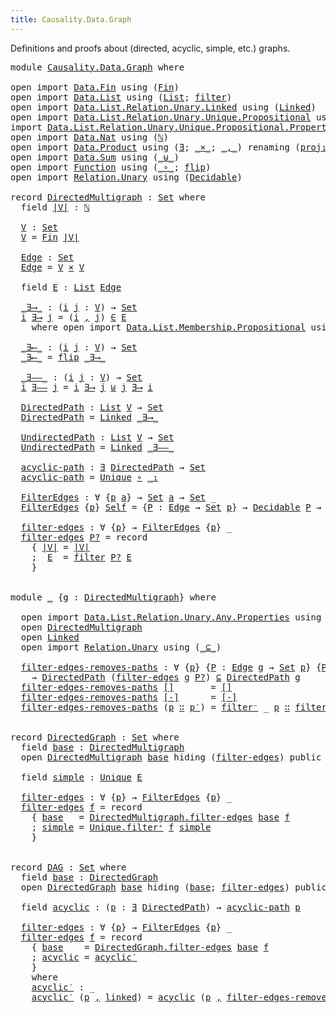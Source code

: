 ```yaml
---
title: Causality.Data.Graph
---
```


Definitions and proofs about (directed, acyclic, simple, etc.) graphs.

<pre class="Agda"><a id="118" class="Keyword">module</a> <a id="125" href="Causality.Data.Graph.html" class="Module">Causality.Data.Graph</a> <a id="146" class="Keyword">where</a>

<a id="153" class="Keyword">open</a> <a id="158" class="Keyword">import</a> <a id="165" href="Data.Fin.html" class="Module">Data.Fin</a> <a id="174" class="Keyword">using</a> <a id="180" class="Symbol">(</a><a id="181" href="Data.Fin.Base.html#1126" class="Datatype">Fin</a><a id="184" class="Symbol">)</a>
<a id="186" class="Keyword">open</a> <a id="191" class="Keyword">import</a> <a id="198" href="Data.List.html" class="Module">Data.List</a> <a id="208" class="Keyword">using</a> <a id="214" class="Symbol">(</a><a id="215" href="Agda.Builtin.List.html#130" class="Datatype">List</a><a id="219" class="Symbol">;</a> <a id="221" href="Data.List.Base.html#8092" class="Function">filter</a><a id="227" class="Symbol">)</a>
<a id="229" class="Keyword">open</a> <a id="234" class="Keyword">import</a> <a id="241" href="Data.List.Relation.Unary.Linked.html" class="Module">Data.List.Relation.Unary.Linked</a> <a id="273" class="Keyword">using</a> <a id="279" class="Symbol">(</a><a id="280" href="Data.List.Relation.Unary.Linked.html#1390" class="Datatype">Linked</a><a id="286" class="Symbol">)</a>
<a id="288" class="Keyword">open</a> <a id="293" class="Keyword">import</a> <a id="300" href="Data.List.Relation.Unary.Unique.Propositional.html" class="Module">Data.List.Relation.Unary.Unique.Propositional</a> <a id="346" class="Keyword">using</a> <a id="352" class="Symbol">(</a><a id="353" href="Data.List.Relation.Unary.Unique.Setoid.html#719" class="Datatype">Unique</a><a id="359" class="Symbol">)</a>
<a id="361" class="Keyword">import</a> <a id="368" href="Data.List.Relation.Unary.Unique.Propositional.Properties.html" class="Module">Data.List.Relation.Unary.Unique.Propositional.Properties</a> <a id="425" class="Symbol">as</a> <a id="428" class="Module">Unique</a>
<a id="435" class="Keyword">open</a> <a id="440" class="Keyword">import</a> <a id="447" href="Data.Nat.html" class="Module">Data.Nat</a> <a id="456" class="Keyword">using</a> <a id="462" class="Symbol">(</a><a id="463" href="Agda.Builtin.Nat.html#186" class="Datatype">ℕ</a><a id="464" class="Symbol">)</a>
<a id="466" class="Keyword">open</a> <a id="471" class="Keyword">import</a> <a id="478" href="Data.Product.html" class="Module">Data.Product</a> <a id="491" class="Keyword">using</a> <a id="497" class="Symbol">(</a><a id="498" href="Data.Product.html#1369" class="Function">∃</a><a id="499" class="Symbol">;</a> <a id="501" href="Data.Product.html#1167" class="Function Operator">_×_</a><a id="504" class="Symbol">;</a> <a id="506" href="Agda.Builtin.Sigma.html#218" class="InductiveConstructor Operator">_,_</a><a id="509" class="Symbol">)</a> <a id="511" class="Keyword">renaming</a> <a id="520" class="Symbol">(</a><a id="521" href="Agda.Builtin.Sigma.html#234" class="Field">proj₁</a> <a id="527" class="Symbol">to</a> <a id="530" class="Field">_₁</a><a id="532" class="Symbol">)</a>
<a id="534" class="Keyword">open</a> <a id="539" class="Keyword">import</a> <a id="546" href="Data.Sum.html" class="Module">Data.Sum</a> <a id="555" class="Keyword">using</a> <a id="561" class="Symbol">(</a><a id="562" href="Data.Sum.Base.html#734" class="Datatype Operator">_⊎_</a><a id="565" class="Symbol">)</a>
<a id="567" class="Keyword">open</a> <a id="572" class="Keyword">import</a> <a id="579" href="Function.html" class="Module">Function</a> <a id="588" class="Keyword">using</a> <a id="594" class="Symbol">(</a><a id="595" href="Function.Base.html#1031" class="Function Operator">_∘_</a><a id="598" class="Symbol">;</a> <a id="600" href="Function.Base.html#1554" class="Function">flip</a><a id="604" class="Symbol">)</a>
<a id="606" class="Keyword">open</a> <a id="611" class="Keyword">import</a> <a id="618" href="Relation.Unary.html" class="Module">Relation.Unary</a> <a id="633" class="Keyword">using</a> <a id="639" class="Symbol">(</a><a id="640" href="Relation.Unary.html#3536" class="Function">Decidable</a><a id="649" class="Symbol">)</a>

<a id="652" class="Keyword">record</a> <a id="DirectedMultigraph"></a><a id="659" href="Causality.Data.Graph.html#659" class="Record">DirectedMultigraph</a> <a id="678" class="Symbol">:</a> <a id="680" href="Agda.Primitive.html#320" class="Primitive">Set</a> <a id="684" class="Keyword">where</a>
  <a id="692" class="Keyword">field</a> <a id="DirectedMultigraph.|V|"></a><a id="698" href="Causality.Data.Graph.html#698" class="Field">|V|</a> <a id="702" class="Symbol">:</a> <a id="704" href="Agda.Builtin.Nat.html#186" class="Datatype">ℕ</a>

  <a id="DirectedMultigraph.V"></a><a id="709" href="Causality.Data.Graph.html#709" class="Function">V</a> <a id="711" class="Symbol">:</a> <a id="713" href="Agda.Primitive.html#320" class="Primitive">Set</a>
  <a id="719" href="Causality.Data.Graph.html#709" class="Function">V</a> <a id="721" class="Symbol">=</a> <a id="723" href="Data.Fin.Base.html#1126" class="Datatype">Fin</a> <a id="727" href="Causality.Data.Graph.html#698" class="Field">|V|</a>

  <a id="DirectedMultigraph.Edge"></a><a id="734" href="Causality.Data.Graph.html#734" class="Function">Edge</a> <a id="739" class="Symbol">:</a> <a id="741" href="Agda.Primitive.html#320" class="Primitive">Set</a>
  <a id="747" href="Causality.Data.Graph.html#734" class="Function">Edge</a> <a id="752" class="Symbol">=</a> <a id="754" href="Causality.Data.Graph.html#709" class="Function">V</a> <a id="756" href="Data.Product.html#1167" class="Function Operator">×</a> <a id="758" href="Causality.Data.Graph.html#709" class="Function">V</a>

  <a id="763" class="Keyword">field</a> <a id="DirectedMultigraph.E"></a><a id="769" href="Causality.Data.Graph.html#769" class="Field">E</a> <a id="771" class="Symbol">:</a> <a id="773" href="Agda.Builtin.List.html#130" class="Datatype">List</a> <a id="778" href="Causality.Data.Graph.html#734" class="Function">Edge</a>

  <a id="DirectedMultigraph._∃⟶_"></a><a id="786" href="Causality.Data.Graph.html#786" class="Function Operator">_∃⟶_</a> <a id="791" class="Symbol">:</a> <a id="793" class="Symbol">(</a><a id="794" href="Causality.Data.Graph.html#794" class="Bound">i</a> <a id="796" href="Causality.Data.Graph.html#796" class="Bound">j</a> <a id="798" class="Symbol">:</a> <a id="800" href="Causality.Data.Graph.html#709" class="Function">V</a><a id="801" class="Symbol">)</a> <a id="803" class="Symbol">→</a> <a id="805" href="Agda.Primitive.html#320" class="Primitive">Set</a>
  <a id="811" href="Causality.Data.Graph.html#811" class="Bound">i</a> <a id="813" href="Causality.Data.Graph.html#786" class="Function Operator">∃⟶</a> <a id="816" href="Causality.Data.Graph.html#816" class="Bound">j</a> <a id="818" class="Symbol">=</a> <a id="820" class="Symbol">(</a><a id="821" href="Causality.Data.Graph.html#811" class="Bound">i</a> <a id="823" href="Agda.Builtin.Sigma.html#218" class="InductiveConstructor Operator">,</a> <a id="825" href="Causality.Data.Graph.html#816" class="Bound">j</a><a id="826" class="Symbol">)</a> <a id="828" href="Data.List.Membership.Setoid.html#887" class="Function Operator">∈</a> <a id="830" href="Causality.Data.Graph.html#769" class="Field">E</a>
    <a id="836" class="Keyword">where</a> <a id="842" class="Keyword">open</a> <a id="847" class="Keyword">import</a> <a id="854" href="Data.List.Membership.Propositional.html" class="Module">Data.List.Membership.Propositional</a> <a id="889" class="Keyword">using</a> <a id="895" class="Symbol">(</a><a id="896" href="Data.List.Membership.Setoid.html#887" class="Function Operator">_∈_</a><a id="899" class="Symbol">)</a>

  <a id="DirectedMultigraph._∃⟵_"></a><a id="904" href="Causality.Data.Graph.html#904" class="Function Operator">_∃⟵_</a> <a id="909" class="Symbol">:</a> <a id="911" class="Symbol">(</a><a id="912" href="Causality.Data.Graph.html#912" class="Bound">i</a> <a id="914" href="Causality.Data.Graph.html#914" class="Bound">j</a> <a id="916" class="Symbol">:</a> <a id="918" href="Causality.Data.Graph.html#709" class="Function">V</a><a id="919" class="Symbol">)</a> <a id="921" class="Symbol">→</a> <a id="923" href="Agda.Primitive.html#320" class="Primitive">Set</a>
  <a id="929" href="Causality.Data.Graph.html#904" class="Function Operator">_∃⟵_</a> <a id="934" class="Symbol">=</a> <a id="936" href="Function.Base.html#1554" class="Function">flip</a> <a id="941" href="Causality.Data.Graph.html#786" class="Function Operator">_∃⟶_</a>

  <a id="DirectedMultigraph._∃——_"></a><a id="949" href="Causality.Data.Graph.html#949" class="Function Operator">_∃——_</a> <a id="955" class="Symbol">:</a> <a id="957" class="Symbol">(</a><a id="958" href="Causality.Data.Graph.html#958" class="Bound">i</a> <a id="960" href="Causality.Data.Graph.html#960" class="Bound">j</a> <a id="962" class="Symbol">:</a> <a id="964" href="Causality.Data.Graph.html#709" class="Function">V</a><a id="965" class="Symbol">)</a> <a id="967" class="Symbol">→</a> <a id="969" href="Agda.Primitive.html#320" class="Primitive">Set</a>
  <a id="975" href="Causality.Data.Graph.html#975" class="Bound">i</a> <a id="977" href="Causality.Data.Graph.html#949" class="Function Operator">∃——</a> <a id="981" href="Causality.Data.Graph.html#981" class="Bound">j</a> <a id="983" class="Symbol">=</a> <a id="985" href="Causality.Data.Graph.html#975" class="Bound">i</a> <a id="987" href="Causality.Data.Graph.html#786" class="Function Operator">∃⟶</a> <a id="990" href="Causality.Data.Graph.html#981" class="Bound">j</a> <a id="992" href="Data.Sum.Base.html#734" class="Datatype Operator">⊎</a> <a id="994" href="Causality.Data.Graph.html#981" class="Bound">j</a> <a id="996" href="Causality.Data.Graph.html#786" class="Function Operator">∃⟶</a> <a id="999" href="Causality.Data.Graph.html#975" class="Bound">i</a>

  <a id="DirectedMultigraph.DirectedPath"></a><a id="1004" href="Causality.Data.Graph.html#1004" class="Function">DirectedPath</a> <a id="1017" class="Symbol">:</a> <a id="1019" href="Agda.Builtin.List.html#130" class="Datatype">List</a> <a id="1024" href="Causality.Data.Graph.html#709" class="Function">V</a> <a id="1026" class="Symbol">→</a> <a id="1028" href="Agda.Primitive.html#320" class="Primitive">Set</a>
  <a id="1034" href="Causality.Data.Graph.html#1004" class="Function">DirectedPath</a> <a id="1047" class="Symbol">=</a> <a id="1049" href="Data.List.Relation.Unary.Linked.html#1390" class="Datatype">Linked</a> <a id="1056" href="Causality.Data.Graph.html#786" class="Function Operator">_∃⟶_</a>

  <a id="DirectedMultigraph.UndirectedPath"></a><a id="1064" href="Causality.Data.Graph.html#1064" class="Function">UndirectedPath</a> <a id="1079" class="Symbol">:</a> <a id="1081" href="Agda.Builtin.List.html#130" class="Datatype">List</a> <a id="1086" href="Causality.Data.Graph.html#709" class="Function">V</a> <a id="1088" class="Symbol">→</a> <a id="1090" href="Agda.Primitive.html#320" class="Primitive">Set</a>
  <a id="1096" href="Causality.Data.Graph.html#1064" class="Function">UndirectedPath</a> <a id="1111" class="Symbol">=</a> <a id="1113" href="Data.List.Relation.Unary.Linked.html#1390" class="Datatype">Linked</a> <a id="1120" href="Causality.Data.Graph.html#949" class="Function Operator">_∃——_</a>

  <a id="DirectedMultigraph.acyclic-path"></a><a id="1129" href="Causality.Data.Graph.html#1129" class="Function">acyclic-path</a> <a id="1142" class="Symbol">:</a> <a id="1144" href="Data.Product.html#1369" class="Function">∃</a> <a id="1146" href="Causality.Data.Graph.html#1004" class="Function">DirectedPath</a> <a id="1159" class="Symbol">→</a> <a id="1161" href="Agda.Primitive.html#320" class="Primitive">Set</a>
  <a id="1167" href="Causality.Data.Graph.html#1129" class="Function">acyclic-path</a> <a id="1180" class="Symbol">=</a> <a id="1182" href="Data.List.Relation.Unary.Unique.Setoid.html#719" class="Datatype">Unique</a> <a id="1189" href="Function.Base.html#1031" class="Function Operator">∘</a> <a id="1191" href="Causality.Data.Graph.html#530" class="Field Operator">_₁</a>

  <a id="DirectedMultigraph.FilterEdges"></a><a id="1197" href="Causality.Data.Graph.html#1197" class="Function">FilterEdges</a> <a id="1209" class="Symbol">:</a> <a id="1211" class="Symbol">∀</a> <a id="1213" class="Symbol">{</a><a id="1214" href="Causality.Data.Graph.html#1214" class="Bound">p</a> <a id="1216" href="Causality.Data.Graph.html#1216" class="Bound">a</a><a id="1217" class="Symbol">}</a> <a id="1219" class="Symbol">→</a> <a id="1221" href="Agda.Primitive.html#320" class="Primitive">Set</a> <a id="1225" href="Causality.Data.Graph.html#1216" class="Bound">a</a> <a id="1227" class="Symbol">→</a> <a id="1229" href="Agda.Primitive.html#320" class="Primitive">Set</a> <a id="1233" class="Symbol">_</a>
  <a id="1237" href="Causality.Data.Graph.html#1197" class="Function">FilterEdges</a> <a id="1249" class="Symbol">{</a><a id="1250" href="Causality.Data.Graph.html#1250" class="Bound">p</a><a id="1251" class="Symbol">}</a> <a id="1253" href="Causality.Data.Graph.html#1253" class="Bound">Self</a> <a id="1258" class="Symbol">=</a> <a id="1260" class="Symbol">{</a><a id="1261" href="Causality.Data.Graph.html#1261" class="Bound">P</a> <a id="1263" class="Symbol">:</a> <a id="1265" href="Causality.Data.Graph.html#734" class="Function">Edge</a> <a id="1270" class="Symbol">→</a> <a id="1272" href="Agda.Primitive.html#320" class="Primitive">Set</a> <a id="1276" href="Causality.Data.Graph.html#1250" class="Bound">p</a><a id="1277" class="Symbol">}</a> <a id="1279" class="Symbol">→</a> <a id="1281" href="Relation.Unary.html#3536" class="Function">Decidable</a> <a id="1291" href="Causality.Data.Graph.html#1261" class="Bound">P</a> <a id="1293" class="Symbol">→</a> <a id="1295" href="Causality.Data.Graph.html#1253" class="Bound">Self</a>

  <a id="DirectedMultigraph.filter-edges"></a><a id="1303" href="Causality.Data.Graph.html#1303" class="Function">filter-edges</a> <a id="1316" class="Symbol">:</a> <a id="1318" class="Symbol">∀</a> <a id="1320" class="Symbol">{</a><a id="1321" href="Causality.Data.Graph.html#1321" class="Bound">p</a><a id="1322" class="Symbol">}</a> <a id="1324" class="Symbol">→</a> <a id="1326" href="Causality.Data.Graph.html#1197" class="Function">FilterEdges</a> <a id="1338" class="Symbol">{</a><a id="1339" href="Causality.Data.Graph.html#1321" class="Bound">p</a><a id="1340" class="Symbol">}</a> <a id="1342" class="Symbol">_</a>
  <a id="1346" href="Causality.Data.Graph.html#1303" class="Function">filter-edges</a> <a id="1359" href="Causality.Data.Graph.html#1359" class="Bound">P?</a> <a id="1362" class="Symbol">=</a> <a id="1364" class="Keyword">record</a>
    <a id="1375" class="Symbol">{</a> <a id="1377" href="Causality.Data.Graph.html#698" class="Field">|V|</a> <a id="1381" class="Symbol">=</a> <a id="1383" href="Causality.Data.Graph.html#698" class="Field">|V|</a>
    <a id="1391" class="Symbol">;</a>  <a id="1394" href="Causality.Data.Graph.html#769" class="Field">E</a>  <a id="1397" class="Symbol">=</a> <a id="1399" href="Data.List.Base.html#8092" class="Function">filter</a> <a id="1406" href="Causality.Data.Graph.html#1359" class="Bound">P?</a> <a id="1409" href="Causality.Data.Graph.html#769" class="Field">E</a>
    <a id="1415" class="Symbol">}</a>


<a id="1419" class="Keyword">module</a> <a id="1426" href="Causality.Data.Graph.html#1426" class="Module">_</a> <a id="1428" class="Symbol">{</a><a id="1429" href="Causality.Data.Graph.html#1429" class="Bound">g</a> <a id="1431" class="Symbol">:</a> <a id="1433" href="Causality.Data.Graph.html#659" class="Record">DirectedMultigraph</a><a id="1451" class="Symbol">}</a> <a id="1453" class="Keyword">where</a>

  <a id="1462" class="Keyword">open</a> <a id="1467" class="Keyword">import</a> <a id="1474" href="Data.List.Relation.Unary.Any.Properties.html" class="Module">Data.List.Relation.Unary.Any.Properties</a> <a id="1514" class="Keyword">using</a> <a id="1520" class="Symbol">(</a><a id="1521" href="Data.List.Relation.Unary.Any.Properties.html#19858" class="Function">filter⁻</a><a id="1528" class="Symbol">)</a>
  <a id="1532" class="Keyword">open</a> <a id="1537" href="Causality.Data.Graph.html#659" class="Module">DirectedMultigraph</a>
  <a id="1558" class="Keyword">open</a> <a id="1563" href="Data.List.Relation.Unary.Linked.html#1390" class="Module">Linked</a>
  <a id="1572" class="Keyword">open</a> <a id="1577" class="Keyword">import</a> <a id="1584" href="Relation.Unary.html" class="Module">Relation.Unary</a> <a id="1599" class="Keyword">using</a> <a id="1605" class="Symbol">(</a><a id="1606" href="Relation.Unary.html#1742" class="Function Operator">_⊆_</a><a id="1609" class="Symbol">)</a>

  <a id="1614" href="Causality.Data.Graph.html#1614" class="Function">filter-edges-removes-paths</a> <a id="1641" class="Symbol">:</a> <a id="1643" class="Symbol">∀</a> <a id="1645" class="Symbol">{</a><a id="1646" href="Causality.Data.Graph.html#1646" class="Bound">p</a><a id="1647" class="Symbol">}</a> <a id="1649" class="Symbol">{</a><a id="1650" href="Causality.Data.Graph.html#1650" class="Bound">P</a> <a id="1652" class="Symbol">:</a> <a id="1654" href="Causality.Data.Graph.html#734" class="Function">Edge</a> <a id="1659" href="Causality.Data.Graph.html#1429" class="Bound">g</a> <a id="1661" class="Symbol">→</a> <a id="1663" href="Agda.Primitive.html#320" class="Primitive">Set</a> <a id="1667" href="Causality.Data.Graph.html#1646" class="Bound">p</a><a id="1668" class="Symbol">}</a> <a id="1670" class="Symbol">{</a><a id="1671" href="Causality.Data.Graph.html#1671" class="Bound">P?</a> <a id="1674" class="Symbol">:</a> <a id="1676" href="Relation.Unary.html#3536" class="Function">Decidable</a> <a id="1686" href="Causality.Data.Graph.html#1650" class="Bound">P</a><a id="1687" class="Symbol">}</a>
    <a id="1693" class="Symbol">→</a> <a id="1695" href="Causality.Data.Graph.html#1004" class="Function">DirectedPath</a> <a id="1708" class="Symbol">(</a><a id="1709" href="Causality.Data.Graph.html#1303" class="Function">filter-edges</a> <a id="1722" href="Causality.Data.Graph.html#1429" class="Bound">g</a> <a id="1724" href="Causality.Data.Graph.html#1671" class="Bound">P?</a><a id="1726" class="Symbol">)</a> <a id="1728" href="Relation.Unary.html#1742" class="Function Operator">⊆</a> <a id="1730" href="Causality.Data.Graph.html#1004" class="Function">DirectedPath</a> <a id="1743" href="Causality.Data.Graph.html#1429" class="Bound">g</a>
  <a id="1747" href="Causality.Data.Graph.html#1614" class="Function">filter-edges-removes-paths</a> <a id="1774" href="Data.List.Relation.Unary.Linked.html#1442" class="InductiveConstructor">[]</a>       <a id="1783" class="Symbol">=</a> <a id="1785" href="Data.List.Relation.Unary.Linked.html#1442" class="InductiveConstructor">[]</a>
  <a id="1790" href="Causality.Data.Graph.html#1614" class="Function">filter-edges-removes-paths</a> <a id="1817" href="Data.List.Relation.Unary.Linked.html#1462" class="InductiveConstructor">[-]</a>      <a id="1826" class="Symbol">=</a> <a id="1828" href="Data.List.Relation.Unary.Linked.html#1462" class="InductiveConstructor">[-]</a>
  <a id="1834" href="Causality.Data.Graph.html#1614" class="Function">filter-edges-removes-paths</a> <a id="1861" class="Symbol">(</a><a id="1862" href="Causality.Data.Graph.html#1862" class="Bound">p</a> <a id="1864" href="Data.List.Relation.Unary.Linked.html#1496" class="InductiveConstructor Operator">∷</a> <a id="1866" href="Causality.Data.Graph.html#1866" class="Bound">p′</a><a id="1868" class="Symbol">)</a> <a id="1870" class="Symbol">=</a> <a id="1872" href="Data.List.Relation.Unary.Any.Properties.html#19858" class="Function">filter⁻</a> <a id="1880" class="Symbol">_</a> <a id="1882" href="Causality.Data.Graph.html#1862" class="Bound">p</a> <a id="1884" href="Data.List.Relation.Unary.Linked.html#1496" class="InductiveConstructor Operator">∷</a> <a id="1886" href="Causality.Data.Graph.html#1614" class="Function">filter-edges-removes-paths</a> <a id="1913" href="Causality.Data.Graph.html#1866" class="Bound">p′</a>


<a id="1918" class="Keyword">record</a> <a id="DirectedGraph"></a><a id="1925" href="Causality.Data.Graph.html#1925" class="Record">DirectedGraph</a> <a id="1939" class="Symbol">:</a> <a id="1941" href="Agda.Primitive.html#320" class="Primitive">Set</a> <a id="1945" class="Keyword">where</a>
  <a id="1953" class="Keyword">field</a> <a id="DirectedGraph.base"></a><a id="1959" href="Causality.Data.Graph.html#1959" class="Field">base</a> <a id="1964" class="Symbol">:</a> <a id="1966" href="Causality.Data.Graph.html#659" class="Record">DirectedMultigraph</a>
  <a id="1987" class="Keyword">open</a> <a id="1992" href="Causality.Data.Graph.html#659" class="Module">DirectedMultigraph</a> <a id="2011" href="Causality.Data.Graph.html#1959" class="Field">base</a> <a id="2016" class="Keyword">hiding</a> <a id="2023" class="Symbol">(</a><a id="2024" href="Causality.Data.Graph.html#1303" class="Function">filter-edges</a><a id="2036" class="Symbol">)</a> <a id="2038" class="Keyword">public</a>

  <a id="2048" class="Keyword">field</a> <a id="DirectedGraph.simple"></a><a id="2054" href="Causality.Data.Graph.html#2054" class="Field">simple</a> <a id="2061" class="Symbol">:</a> <a id="2063" href="Data.List.Relation.Unary.Unique.Setoid.html#719" class="Datatype">Unique</a> <a id="2070" href="Causality.Data.Graph.html#769" class="Function">E</a>

  <a id="DirectedGraph.filter-edges"></a><a id="2075" href="Causality.Data.Graph.html#2075" class="Function">filter-edges</a> <a id="2088" class="Symbol">:</a> <a id="2090" class="Symbol">∀</a> <a id="2092" class="Symbol">{</a><a id="2093" href="Causality.Data.Graph.html#2093" class="Bound">p</a><a id="2094" class="Symbol">}</a> <a id="2096" class="Symbol">→</a> <a id="2098" href="Causality.Data.Graph.html#1197" class="Function">FilterEdges</a> <a id="2110" class="Symbol">{</a><a id="2111" href="Causality.Data.Graph.html#2093" class="Bound">p</a><a id="2112" class="Symbol">}</a> <a id="2114" class="Symbol">_</a>
  <a id="2118" href="Causality.Data.Graph.html#2075" class="Function">filter-edges</a> <a id="2131" href="Causality.Data.Graph.html#2131" class="Bound">f</a> <a id="2133" class="Symbol">=</a> <a id="2135" class="Keyword">record</a>
    <a id="2146" class="Symbol">{</a> <a id="2148" href="Causality.Data.Graph.html#1959" class="Field">base</a>   <a id="2155" class="Symbol">=</a> <a id="2157" href="Causality.Data.Graph.html#1303" class="Function">DirectedMultigraph.filter-edges</a> <a id="2189" href="Causality.Data.Graph.html#1959" class="Field">base</a> <a id="2194" href="Causality.Data.Graph.html#2131" class="Bound">f</a>
    <a id="2200" class="Symbol">;</a> <a id="2202" href="Causality.Data.Graph.html#2054" class="Field">simple</a> <a id="2209" class="Symbol">=</a> <a id="2211" href="Data.List.Relation.Unary.Unique.Propositional.Properties.html#4942" class="Function">Unique.filter⁺</a> <a id="2226" href="Causality.Data.Graph.html#2131" class="Bound">f</a> <a id="2228" href="Causality.Data.Graph.html#2054" class="Field">simple</a>
    <a id="2239" class="Symbol">}</a>


<a id="2243" class="Keyword">record</a> <a id="DAG"></a><a id="2250" href="Causality.Data.Graph.html#2250" class="Record">DAG</a> <a id="2254" class="Symbol">:</a> <a id="2256" href="Agda.Primitive.html#320" class="Primitive">Set</a> <a id="2260" class="Keyword">where</a>
  <a id="2268" class="Keyword">field</a> <a id="DAG.base"></a><a id="2274" href="Causality.Data.Graph.html#2274" class="Field">base</a> <a id="2279" class="Symbol">:</a> <a id="2281" href="Causality.Data.Graph.html#1925" class="Record">DirectedGraph</a>
  <a id="2297" class="Keyword">open</a> <a id="2302" href="Causality.Data.Graph.html#1925" class="Module">DirectedGraph</a> <a id="2316" href="Causality.Data.Graph.html#2274" class="Field">base</a> <a id="2321" class="Keyword">hiding</a> <a id="2328" class="Symbol">(</a><a id="2329" href="Causality.Data.Graph.html#1959" class="Field">base</a><a id="2333" class="Symbol">;</a> <a id="2335" href="Causality.Data.Graph.html#2075" class="Function">filter-edges</a><a id="2347" class="Symbol">)</a> <a id="2349" class="Keyword">public</a>

  <a id="2359" class="Keyword">field</a> <a id="DAG.acyclic"></a><a id="2365" href="Causality.Data.Graph.html#2365" class="Field">acyclic</a> <a id="2373" class="Symbol">:</a> <a id="2375" class="Symbol">(</a><a id="2376" href="Causality.Data.Graph.html#2376" class="Bound">p</a> <a id="2378" class="Symbol">:</a> <a id="2380" href="Data.Product.html#1369" class="Function">∃</a> <a id="2382" href="Causality.Data.Graph.html#1004" class="Function">DirectedPath</a><a id="2394" class="Symbol">)</a> <a id="2396" class="Symbol">→</a> <a id="2398" href="Causality.Data.Graph.html#1129" class="Function">acyclic-path</a> <a id="2411" href="Causality.Data.Graph.html#2376" class="Bound">p</a>

  <a id="DAG.filter-edges"></a><a id="2416" href="Causality.Data.Graph.html#2416" class="Function">filter-edges</a> <a id="2429" class="Symbol">:</a> <a id="2431" class="Symbol">∀</a> <a id="2433" class="Symbol">{</a><a id="2434" href="Causality.Data.Graph.html#2434" class="Bound">p</a><a id="2435" class="Symbol">}</a> <a id="2437" class="Symbol">→</a> <a id="2439" href="Causality.Data.Graph.html#1197" class="Function">FilterEdges</a> <a id="2451" class="Symbol">{</a><a id="2452" href="Causality.Data.Graph.html#2434" class="Bound">p</a><a id="2453" class="Symbol">}</a> <a id="2455" class="Symbol">_</a>
  <a id="2459" href="Causality.Data.Graph.html#2416" class="Function">filter-edges</a> <a id="2472" href="Causality.Data.Graph.html#2472" class="Bound">f</a> <a id="2474" class="Symbol">=</a> <a id="2476" class="Keyword">record</a>
    <a id="2487" class="Symbol">{</a> <a id="2489" href="Causality.Data.Graph.html#2274" class="Field">base</a>    <a id="2497" class="Symbol">=</a> <a id="2499" href="Causality.Data.Graph.html#2075" class="Function">DirectedGraph.filter-edges</a> <a id="2526" href="Causality.Data.Graph.html#2274" class="Field">base</a> <a id="2531" href="Causality.Data.Graph.html#2472" class="Bound">f</a>
    <a id="2537" class="Symbol">;</a> <a id="2539" href="Causality.Data.Graph.html#2365" class="Field">acyclic</a> <a id="2547" class="Symbol">=</a> <a id="2549" href="Causality.Data.Graph.html#2578" class="Function">acyclic′</a>
    <a id="2562" class="Symbol">}</a>
    <a id="2568" class="Keyword">where</a>
    <a id="2578" href="Causality.Data.Graph.html#2578" class="Function">acyclic′</a> <a id="2587" class="Symbol">:</a> <a id="2589" class="Symbol">_</a>
    <a id="2595" href="Causality.Data.Graph.html#2578" class="Function">acyclic′</a> <a id="2604" class="Symbol">(</a><a id="2605" href="Causality.Data.Graph.html#2605" class="Bound">p</a> <a id="2607" href="Agda.Builtin.Sigma.html#218" class="InductiveConstructor Operator">,</a> <a id="2609" href="Causality.Data.Graph.html#2609" class="Bound">linked</a><a id="2615" class="Symbol">)</a> <a id="2617" class="Symbol">=</a> <a id="2619" href="Causality.Data.Graph.html#2365" class="Field">acyclic</a> <a id="2627" class="Symbol">(</a><a id="2628" href="Causality.Data.Graph.html#2605" class="Bound">p</a> <a id="2630" href="Agda.Builtin.Sigma.html#218" class="InductiveConstructor Operator">,</a> <a id="2632" href="Causality.Data.Graph.html#1614" class="Function">filter-edges-removes-paths</a> <a id="2659" href="Causality.Data.Graph.html#2609" class="Bound">linked</a><a id="2665" class="Symbol">)</a>
</pre>
